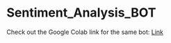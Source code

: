 # Sentiment_Analysis_BOT
Check out the Google Colab link for the same bot: [Link](https://colab.research.google.com/drive/1rWqZ5lD-obn1HMR7nIg5yRFHpf6zI5v3?usp=sharing)
